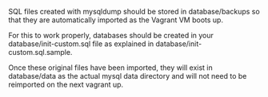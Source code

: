 SQL files created with mysqldump should be stored in database/backups so that they are automatically imported as the Vagrant VM boots up.

For this to work properly, databases should be created in your database/init-custom.sql file as explained in database/init-custom.sql.sample.

Once these original files have been imported, they will exist in database/data as the actual mysql data directory and will not need to be reimported on the next vagrant up.
